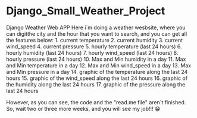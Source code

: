 # Django_Small_Weather_Project
Django Weather Web APP
Here i´m doing a weather wesbsite, where you can digitthe city and the hour that you want to search, and you can get all the features below:
     1. current temperature
     2. current humidity
     3. current wind_speed
     4. current pressure
     5. hourly temperature (last 24 hours)
     6. hourly humidity (last 24 hours)
     7. hourly wind_speed (last 24 hours)
     8. hourly pressure (last 24 hours)
     10. Max and Min humidity in a day
     11. Max and Min temperature in a day
     12. Max and Min wind_speed in a day
     13. Max and Min pressure in a day
     14. graphic of the temperature along the last 24 hours
     15. graphic of the wind_speed along the last 24 hours
     16. graphic of the humidity along the last 24 hours
     17. graphic of the pressure along the last 24 hours
     
However, as you can see, the code and the "read.me file" aren´t finished. So, wait two or three more weeks, and you will see my job!!!
:grin:
